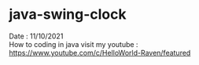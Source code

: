 # java-swing-clock
Date : 11/10/2021<br/>
How to coding in java
visit my youtube : https://www.youtube.com/c/HelloWorld-Raven/featured
<br/><br/>
